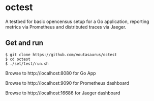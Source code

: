 # octest

A testbed for basic opencensus setup for a Go application, reporting metrics
via Prometheus and distributed traces via Jaeger.

## Get and run

```
$ git clone https://github.com/voutasaurus/octest
$ cd octest
$ ./set/test/run.sh
```

Browse to http://localhost:8080 for Go App

Browse to http://localhost:9090 for Prometheus dashboard

Browse to http://localhost:16686 for Jaeger dashboard

